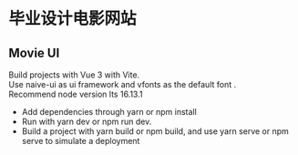 # 毕业设计电影网站

## Movie UI

Build projects with Vue 3 with Vite.\
Use naive-ui as ui framework and vfonts as the default font . \
Recommend node version lts 16.13.1

- Add dependencies through yarn or npm install
- Run with yarn dev or npm run dev.
- Build a project with yarn build or npm build, and use yarn serve or npm serve to simulate a deployment
